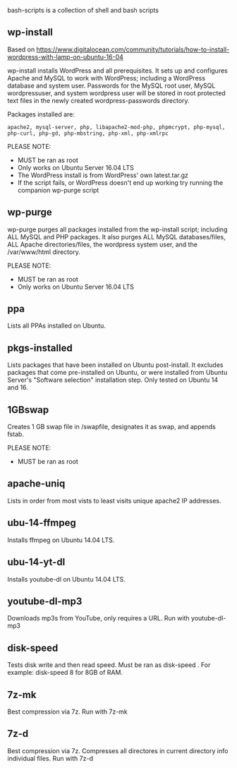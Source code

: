 bash-scripts is a collection of shell and bash scripts

wp-install
-----

Based on https://www.digitalocean.com/community/tutorials/how-to-install-wordpress-with-lamp-on-ubuntu-16-04

wp-install installs WordPress and all prerequisites. It sets up and 
configures Apache and MySQL to work with WordPress; including a WordPress 
database and system user. Passwords for the MySQL root user, MySQL 
wordpressuser, and system wordpress user will be stored in root protected 
text files in the newly created wordpress-passwords directory. 

Packages installed are:

	apache2, mysql-server, php, libapache2-mod-php, phpmcrypt, php-mysql, 
	php-curl, php-gd, php-mbstring, php-xml, php-xmlrpc 

PLEASE NOTE:

 - MUST be ran as root
 - Only works on Ubuntu Server 16.04 LTS
 - The WordPress install is from WordPress' own latest.tar.gz
 - If the script fails, or WordPress doesn't end up working try running the 
companion wp-purge script

wp-purge
-----

wp-purge purges all packages installed from the wp-install script; including 
ALL MySQL and PHP packages. It also purges ALL MySQL databases/files, ALL 
Apache directories/files, the wordpress system user, and the /var/www/html 
directory.

PLEASE NOTE:

 - MUST be ran as root
 - Only works on Ubuntu Server 16.04 LTS

ppa
-----

Lists all PPAs installed on Ubuntu.

pkgs-installed
-----

Lists packages that have been installed on Ubuntu post-install. It excludes 
packages that come pre-installed on Ubuntu, or were installed from Ubuntu 
Server's "Software selection" installation step. Only tested on Ubuntu 14 
and 16.

1GBswap
-----

Creates 1 GB swap file in /swapfile, designates it as swap, and appends fstab.

PLEASE NOTE:
 - MUST be ran as root

apache-uniq
-----

Lists in order from most vists to least visits unique apache2 IP addresses.

ubu-14-ffmpeg
-----

Installs ffmpeg on Ubuntu 14.04 LTS.

ubu-14-yt-dl
-----

Installs youtube-dl on Ubuntu 14.04 LTS.

youtube-dl-mp3
-----

Downloads mp3s from YouTube, only requires a URL.
Run with youtube-dl-mp3 <url>

disk-speed
-----
Tests disk write and then read speed. Must be ran as disk-speed <GB of RAM>. 
For example: disk-speed 8 for 8GB of RAM.

7z-mk
-----
Best compression via 7z.
Run with 7z-mk <file>

7z-d
-----
Best compression via 7z. Compresses all directores in current directory info 
individual files.
Run with 7z-d
